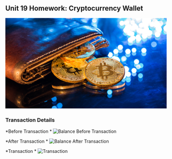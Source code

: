 ## Unit 19 Homework: Cryptocurrency Wallet

![An image shows a wallet with bitcoin.](Images/19-4-challenge-image.png)

### Transaction Details

*Before Transaction *
![Balance Before Transaction](Images/before_txn)

*After Transaction *
![Balance After Transaction](Images/after_txn)

*Transaction *
![Transaction](Images/txn)
